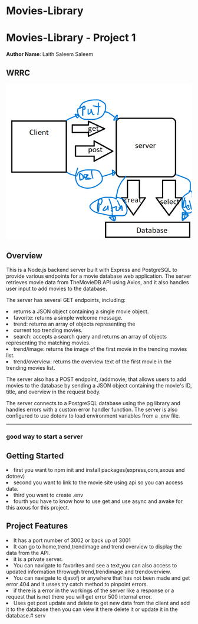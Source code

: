 # Movies-Library
# Movies-Library - Project 1

**Author Name**: Laith Saleem Saleem

## WRRC
<img src="image/lap14.png"
     alt="server"
      />

## Overview
This is a Node.js backend server built with Express and PostgreSQL to provide various endpoints for a movie database web application. The server retrieves movie data from TheMovieDB API using Axios, and it also handles user input to add movies to the database.

The server has several GET  endpoints, including:
     <li>
    returns a JSON object containing a single movie object.
    <li>
    favorite: returns a simple welcome message.
    <li>
    trend: returns an array of objects representing the
    <li> current top trending movies.
    <li>
    search: accepts a search query and returns an array of objects representing the matching movies.
    <li>
    trend/image: returns the image of the first movie in the 
    trending movies list.
    <li>
    trend/overview: returns the overview text of the first
     movie in the trending movies list.


The server also has a POST endpoint, /addmovie, that allows users to add movies to the database by sending a JSON object containing the movie's ID, title, and overview in the request body.

The server connects to a PostgreSQL database using the pg library and handles errors with a custom error handler function. The server is also configured to use dotenv to load environment variables from a .env file.
____________________________
### good way to start a server
## Getting Started
<li>first you want to npm init and install packages(express,cors,axous and dotnev) <li> second you want to link to the movie site using api so you can access data.
<li>third you want to create .env
<li> fourth you have to know how to use get and use async and awake for this axous for this project. 


## Project Features
<li>It has a port number of 3002 or back up of 3001
<li>It can go to home,trend,trendimage and trend overview to display the data from the API.
<li>it is  a private server.
<li>You can navigate to favorites and see a text,you can also access to updated information throwugh trend,trendimage and trendoverview.
<li >You can navigate to djasofj or anywhere that has not been made and get error 404 and it usses try catch method to pinpoint errors.
<li> if there is a error in the workings of the server like a response or a request that is not there you will get error 500 internal error.
<li>Uses get post update and delete to get new data from the client and add it to the database then you can view it there delete it or update it in the database.# serv
